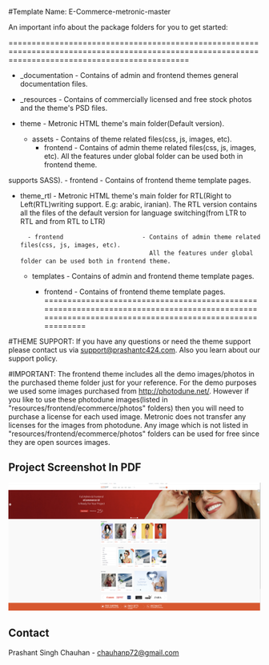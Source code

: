 #Template Name: 	E-Commerce-metronic-master

An important info about the package folders for you to get started:

===================================================================================================================================================
- _documentation  						- Contains of admin and frontend themes general documentation files.

- _resources      						- Contains of commercially licensed and free stock photos and the theme's PSD files.

- theme       							- Metronic HTML theme's main folder(Default version).
	- assets        					- Contains of theme related files(css, js, images, etc).
		- frontend   					- Contains of admin theme related files(css, js, images, etc).
		              	  				  All the features under global folder can be used both in frontend theme.

 supports SASS).
		- frontend    					- Contains of frontend theme template pages.

- theme_rtl   							- Metronic HTML theme's main folder for RTL(Right to Left(RTL)writing support. E.g: arabic, iranian).
					     				  The RTL version contains all the files of the default version for language switching(from LTR to RTL and from RTL to LTR)

		- frontend   					- Contains of admin theme related files(css, js, images, etc).
		              	  				  All the features under global folder can be used both in frontend theme.

	- templates       					- Contains of admin and frontend theme template pages.
		
		- frontend    	- Contains of frontend theme template pages.
===================================================================================================================================================

#THEME SUPPORT:
If you have any questions or need the theme support please contact us via support@prashantc424.com.
Also you learn about our support policy.


#IMPORTANT:
The frontend theme includes all the demo images/photos in the purchased theme folder just for your reference. 
For the demo purposes we used some images purchased from http://photodune.net/.
However if you like to use these photodune images(listed in "resources/frontend/ecommerce/photos" folders) then you will 
need to purchase a license for each used image. Metronic does not transfer any licenses for the images from photodune. Any image which is not listed in "resources/frontend/ecommerce/photos" folders can be used for free since they are open sources images. 

  ## Project Screenshot In PDF
![E-Commerce OverView](https://github.com/prashantc424/E-Commerce-metronic-master/blob/main/Screenshot%202024-03-31%20103959.png)

## Contact
Prashant Singh Chauhan - chauhanp72@gmail.com

